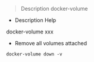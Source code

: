 
> Description docker-volume

- Description Help

docker-volume xxx


- Remove all volumes attached

`docker-volume down -v`


